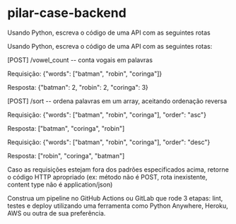 # pilar-case-backend
Usando Python, escreva o código de uma API com as seguintes rotas


Usando Python, escreva o código de uma API com as seguintes rotas:

[POST] /vowel_count -- conta vogais em palavras

Requisição: {"words": ["batman", "robin", "coringa"]}

Resposta: {"batman": 2, "robin": 2, "coringa": 3}

[POST] /sort -- ordena palavras em um array, aceitando ordenação reversa

Requisição: {"words": ["batman", "robin", "coringa"], "order": "asc"}

Resposta: ["batman", "coringa", "robin"]

Requisição: {"words": ["batman", "robin", "coringa"], "order": "desc"}

Resposta: ["robin", "coringa", "batman"]

Caso as requisições estejam fora dos padrões especificados acima, retorne o código HTTP apropriado (ex: método não é POST, rota inexistente, content type não é application/json) 

Construa um pipeline no GitHub Actions ou GitLab que rode 3 etapas: lint, testes e deploy utilizando uma ferramenta como Python Anywhere, Heroku, AWS ou outra de sua preferência.